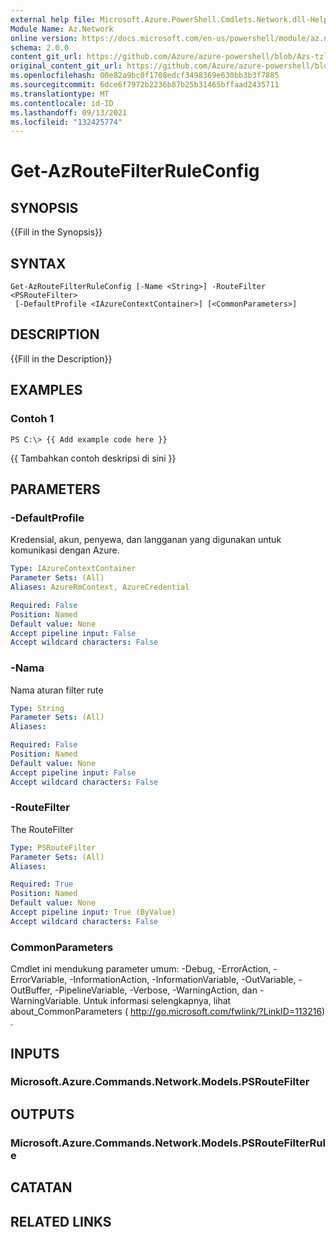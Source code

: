 ```yaml
---
external help file: Microsoft.Azure.PowerShell.Cmdlets.Network.dll-Help.xml
Module Name: Az.Network
online version: https://docs.microsoft.com/en-us/powershell/module/az.network/get-azroutefilterruleconfig
schema: 2.0.0
content_git_url: https://github.com/Azure/azure-powershell/blob/Azs-tzl/src/Network/Network/help/Get-AzRouteFilterRuleConfig.md
original_content_git_url: https://github.com/Azure/azure-powershell/blob/Azs-tzl/src/Network/Network/help/Get-AzRouteFilterRuleConfig.md
ms.openlocfilehash: 00e82a9bc0f1708edcf3498369e630bb3b3f7885
ms.sourcegitcommit: 6dce6f7972b2236b87b25b31465bffaad2435711
ms.translationtype: MT
ms.contentlocale: id-ID
ms.lasthandoff: 09/13/2021
ms.locfileid: "132425774"
---
```

# Get-AzRouteFilterRuleConfig

## SYNOPSIS
{{Fill in the Synopsis}}

## SYNTAX

```
Get-AzRouteFilterRuleConfig [-Name <String>] -RouteFilter <PSRouteFilter>
 [-DefaultProfile <IAzureContextContainer>] [<CommonParameters>]
```

## DESCRIPTION
{{Fill in the Description}}

## EXAMPLES

### Contoh 1
```
PS C:\> {{ Add example code here }}
```

{{ Tambahkan contoh deskripsi di sini }}

## PARAMETERS

### -DefaultProfile
Kredensial, akun, penyewa, dan langganan yang digunakan untuk komunikasi dengan Azure.

```yaml
Type: IAzureContextContainer
Parameter Sets: (All)
Aliases: AzureRmContext, AzureCredential

Required: False
Position: Named
Default value: None
Accept pipeline input: False
Accept wildcard characters: False
```

### -Nama
Nama aturan filter rute

```yaml
Type: String
Parameter Sets: (All)
Aliases: 

Required: False
Position: Named
Default value: None
Accept pipeline input: False
Accept wildcard characters: False
```

### -RouteFilter
The RouteFilter

```yaml
Type: PSRouteFilter
Parameter Sets: (All)
Aliases: 

Required: True
Position: Named
Default value: None
Accept pipeline input: True (ByValue)
Accept wildcard characters: False
```

### CommonParameters
Cmdlet ini mendukung parameter umum: -Debug, -ErrorAction, -ErrorVariable, -InformationAction, -InformationVariable, -OutVariable, -OutBuffer, -PipelineVariable, -Verbose, -WarningAction, dan -WarningVariable. Untuk informasi selengkapnya, lihat about_CommonParameters ( http://go.microsoft.com/fwlink/?LinkID=113216) .

## INPUTS

### Microsoft.Azure.Commands.Network.Models.PSRouteFilter

## OUTPUTS

### Microsoft.Azure.Commands.Network.Models.PSRouteFilterRule

## CATATAN

## RELATED LINKS

